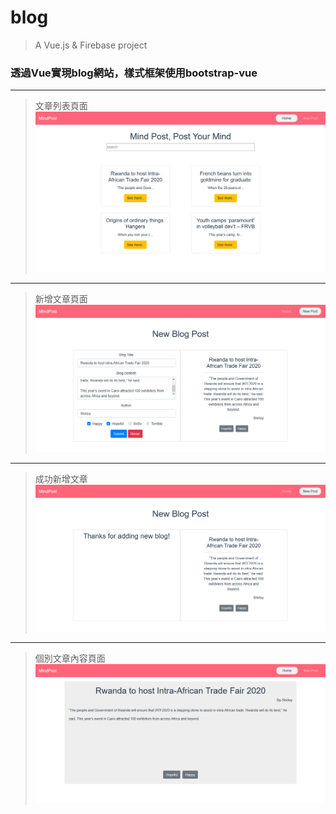 # blog

> A Vue.js & Firebase  project

### 透過Vue實現blog網站，樣式框架使用bootstrap-vue
--------------------------------------------------------------------------------------------------------------------------------------
> 文章列表頁面
![image](https://github.com/HsinShan/Portfolio/blob/master/blog/blogShow.png)
--------------------------------------------------------------------------------------------------------------------------------------
> 新增文章頁面
![image](https://github.com/HsinShan/Portfolio/blob/master/blog/blogadd.png)
--------------------------------------------------------------------------------------------------------------------------------------
> 成功新增文章
![image](https://github.com/HsinShan/Portfolio/blob/master/blog/blogAddSuccess.png)
--------------------------------------------------------------------------------------------------------------------------------------
> 個別文章內容頁面
![image](https://github.com/HsinShan/Portfolio/blob/master/blog/blogDetail.png)



